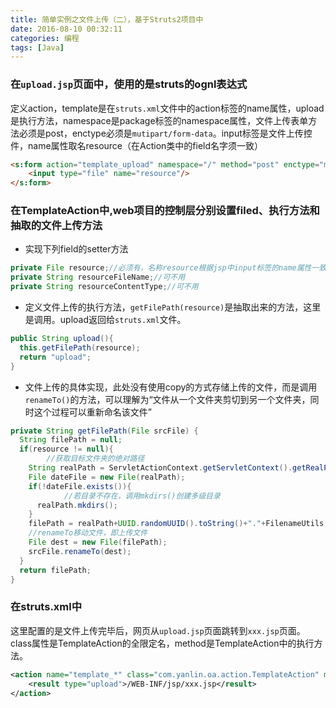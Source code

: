 ```yaml
---
title: 简单实例之文件上传（二），基于Struts2项目中   
date: 2016-08-10 00:32:11   
categories: 编程  
tags: [Java]  
---
```


### 在`upload.jsp`页面中，使用的是struts的ognl表达式  
定义action，template是在`struts.xml`文件中的action标签的name属性，upload是执行方法，namespace是package标签的namespace属性，文件上传表单方法必须是post，enctype必须是`mutipart/form-data`。input标签是文件上传控件，name属性取名resource（在Action类中的field名字须一致）  
``` html  
<s:form action="template_upload" namespace="/" method="post" enctype="mutipart/form-data">
	<input type="file" name="resource"/>
</s:form>   
```

### 在TemplateAction中,web项目的控制层分别设置filed、执行方法和抽取的文件上传方法   
* 实现下列field的setter方法   

``` java
private File resource;//必须有，名称resource根据jsp中input标签的name属性一致
private String resourceFileName;//可不用
private String resourceContentType;//可不用  
```

* 定义文件上传的执行方法，`getFilePath(resource)`是抽取出来的方法，这里是调用。upload返回给`struts.xml`文件。

``` java
public String upload(){
  this.getFilePath(resource);
  return "upload";
}
```

* 文件上传的具体实现，此处没有使用copy的方式存储上传的文件，而是调用`renameTo()`的方法，可以理解为“文件从一个文件夹剪切到另一个文件夹，同时这个过程可以重新命名该文件”

``` java
private String getFilePath(File srcFile) {
  String filePath = null;
  if(resource != null){
		//获取目标文件夹的绝对路径
    String realPath = ServletActionContext.getServletContext().getRealPath("/upload");
    File dateFile = new File(realPath);
    if(!dateFile.exists()){
			//若目录不存在，调用mkdirs()创建多级目录
      realPath.mkdirs();
    }
    filePath = realPath+UUID.randomUUID().toString()+"."+FilenameUtils.getExtension(srcFile.getName());
    //renameTo移动文件，即上传文件
    File dest = new File(filePath);
    srcFile.renameTo(dest);
  }
  return filePath;
}
```

### 在struts.xml中
这里配置的是文件上传完毕后，网页从`upload.jsp`页面跳转到`xxx.jsp`页面。class属性是TemplateAction的全限定名，method是TemplateAction中的执行方法。

``` xml
<action name="template_*" class="com.yanlin.oa.action.TemplateAction" method="upload">
	<result type="upload">/WEB-INF/jsp/xxx.jsp</result>
</action>
```
